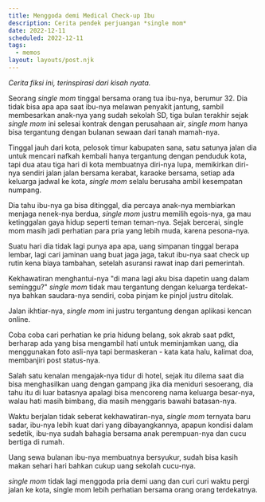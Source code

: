 ```yaml
---
title: Menggoda demi Medical Check-up Ibu
description: Cerita pendek perjuangan *single mom*
date: 2022-12-11
scheduled: 2022-12-11
tags:
  - memos
layout: layouts/post.njk
---
```


*Cerita fiksi ini, terinspirasi dari kisah nyata.*

Seorang *single mom* tinggal bersama orang tua ibu-nya, berumur 32. Dia tidak bisa apa apa saat ibu-nya melawan penyakit jantung, sambil membesarkan anak-nya yang sudah sekolah SD, tiga bulan terakhir sejak *single mom* ini selesai kontrak dengan perusahaan air, *single mom* hanya bisa tergantung dengan bulanan sewaan dari tanah mamah-nya.

Tinggal jauh dari kota, pelosok timur kabupaten sana, satu satunya jalan dia untuk mencari nafkah kembali hanya tergantung dengan penduduk kota, tapi dua atau tiga hari di kota membuatnya diri-nya lupa, memikirkan diri-nya sendiri jalan jalan bersama kerabat, karaoke bersama, setiap ada keluarga jadwal ke kota, *single mom* selalu berusaha ambil kesempatan numpang.

Dia tahu ibu-nya ga bisa ditinggal, dia percaya anak-nya membiarkan menjaga nenek-nya berdua, *single mom* justru memilih egois-nya, ga mau ketinggalan gaya hidup seperti teman teman-nya. Sejak bercerai, single mom masih jadi perhatian para pria yang lebih muda, karena pesona-nya.

Suatu hari dia tidak lagi punya apa apa, uang simpanan tinggal berapa lembar, lagi cari jaminan uang buat jaga jaga, takut ibu-nya saat check up rutin kena biaya tambahan, setelah asuransi rawat inap dari pemerintah.

Kekhawatiran menghantui-nya "di mana lagi aku bisa dapetin uang dalam seminggu?" *single mom* tidak mau tergantung dengan keluarga terdekat-nya bahkan saudara-nya sendiri, coba pinjam ke pinjol justru ditolak.

Jalan ikhtiar-nya, *single mom* ini justru tergantung dengan aplikasi kencan online.

Coba coba cari perhatian ke pria hidung belang, sok akrab saat pdkt, berharap ada yang bisa mengambil hati untuk meminjamkan uang, dia menggunakan foto asli-nya tapi bermaskeran - kata kata halu, kalimat doa, membanjiri post status-nya.

Salah satu kenalan mengajak-nya tidur di hotel, sejak itu dilema saat dia bisa menghasilkan uang dengan gampang jika dia meniduri sesoerang, dia tahu itu di luar batasnya apalagi bisa mencoreng nama keluarga besar-nya, walau hati masih bimbang, dia masih menggaris bawahi batasan-nya.

Waktu berjalan tidak seberat kekhawatiran-nya, *single mom* ternyata baru sadar, ibu-nya lebih kuat dari yang dibayangkannya, apapun kondisi dalam sedetik, ibu-nya sudah bahagia bersama anak perempuan-nya dan cucu bertiga di rumah.

Uang sewa bulanan ibu-nya membuatnya bersyukur, sudah bisa kasih makan sehari hari bahkan cukup uang sekolah cucu-nya.

*single mom* tidak lagi menggoda pria demi uang dan curi curi waktu pergi jalan ke kota, single mom lebih perhatian bersama orang orang terdekatnya.

